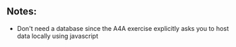 ## Notes:

- Don't need a database since the A4A exercise explicitly asks you to host data locally using javascript